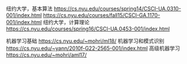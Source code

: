 纽约大学，基本算法
https://cs.nyu.edu/courses/spring14/CSCI-UA.0310-001/index.html
https://cs.nyu.edu/courses/fall15/CSCI-GA.1170-001/index.html
纽约大学，计算理论
https://cs.nyu.edu/courses/spring16/CSCI-UA.0453-001/index.html

机器学习基础
https://cs.nyu.edu/~mohri/ml18/
机器学习和模式识别
https://cs.nyu.edu/~yann/2010f-G22-2565-001/index.html
高级机器学习
https://cs.nyu.edu/~mohri/aml17/